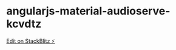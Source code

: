 # angularjs-material-audioserve-kcvdtz

[Edit on StackBlitz ⚡️](https://stackblitz.com/edit/angularjs-material-audioserve-kcvdtz)